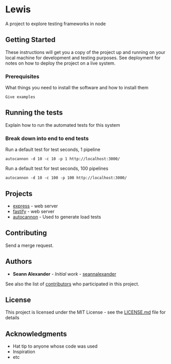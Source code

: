 # Lewis

A project to explore testing frameworks in node

## Getting Started

These instructions will get you a copy of the project up and running on your local machine for development and testing purposes. See deployment for notes on how to deploy the project on a live system.

### Prerequisites

What things you need to install the software and how to install them

```
Give examples
```

## Running the tests

Explain how to run the automated tests for this system

### Break down into end to end tests

Run a default test for test seconds, 1 pipeline


```
autocannon -d 10 -c 10 -p 1 http://localhost:3000/
```


Run a default test for test seconds, 100 pipelines
```
autocannon -d 10 -c 100 -p 100 http://localhost:3000/
```

## Projects

* [express](https://expressjs.com/) - web server
* [fastify](https://www.fastify.io/) - web server
* [autocannon](https://github.com/mcollina/autocannon) - Used to generate load tests

## Contributing

Send a merge request.

## Authors

* **Seann Alexander** - *Initial work* - [seannalexander](https://github.com/PurpleBooth)

See also the list of [contributors](https://github.com/your/project/contributors) who participated in this project.

## License

This project is licensed under the MIT License - see the [LICENSE.md](LICENSE.md) file for details

## Acknowledgments

* Hat tip to anyone whose code was used
* Inspiration
* etc
